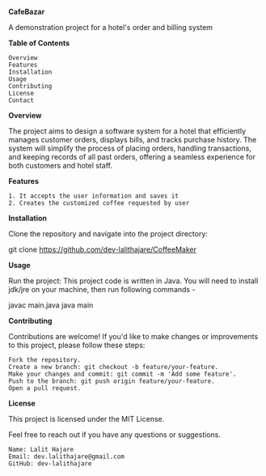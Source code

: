 **CafeBazar**

A demonstration project for a hotel's order and billing system

**Table of Contents**

    Overview
    Features
    Installation
    Usage
    Contributing
    License
    Contact

**Overview**

The project aims to design a software system for a hotel that efficiently manages customer orders, displays bills, and tracks purchase history. The system will simplify the process of placing orders, handling transactions, and keeping records of all past orders, offering a seamless experience for both customers and hotel staff.

**Features**

    1. It accepts the user information and saves it
    2. Creates the customized coffee requested by user

**Installation**

Clone the repository and navigate into the project directory:

git clone https://github.com/dev-lalithajare/CoffeeMaker


**Usage**

Run the project: This project code is written in Java. You will need to install jdk/jre on your machine, then run following commands -

javac main.java
java main


**Contributing**

Contributions are welcome! If you'd like to make changes or improvements to this project, please follow these steps:

    Fork the repository.
    Create a new branch: git checkout -b feature/your-feature.
    Make your changes and commit: git commit -m 'Add some feature'.
    Push to the branch: git push origin feature/your-feature.
    Open a pull request.

**License**

This project is licensed under the MIT License.

Feel free to reach out if you have any questions or suggestions.

    Name: Lalit Hajare
    Email: dev.lalithajare@gmail.com
    GitHub: dev-lalithajare
